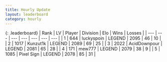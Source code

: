 ```yaml
---
title: Hourly Update
layout: leaderboard
category: hourly
---
```


{: .leaderboard}
| Rank | LV | Player | Division | Elo | Wins | Losses |
| --- | --- | --- | --- | --- | --- | --- |
| <span data-change="0">1</span> | 644 | <span title="ID: 512212">luckyspoin</span> | LEGEND | <span data-change="0">2095</span> | <span data-change="0">46</span> | <span data-change="0">10</span> |
| <span data-change="4">2</span> | 1017 | <span title="ID: 392407">Kunzut1k</span> | LEGEND | <span data-change="21">2089</span> | <span data-change="3">69</span> | <span data-change="0">25</span> |
| <span data-change="-1">3</span> | 2022 | <span title="ID: 304661">AcidDownpour</span> | LEGEND | <span data-change="0">2081</span> | <span data-change="0">65</span> | <span data-change="0">28</span> |
| <span data-change="-1">4</span> | 171 | <span title="ID: 5578">mew777</span> | LEGEND | <span data-change="0">2079</span> | <span data-change="0">38</span> | <span data-change="0">9</span> |
| <span data-change="-1">5</span> | 1085 | <span title="ID: 568882">Pixel Sign</span> | LEGEND | <span data-change="0">2078</span> | <span data-change="0">85</span> | <span data-change="0">31</span> |